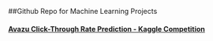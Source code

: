 ##Github Repo for Machine Learning Projects

#### [Avazu Click-Through Rate Prediction - Kaggle Competition](http://nbviewer.ipython.org/github/fraser-campbell/Machine-Learning-Projects/blob/master/Avazu/Avazu%20Click%20Through%20Rate.ipynb)
